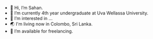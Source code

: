 - 👋 Hi, I’m Sahan. 
- 🔭 I’m currently 4th year undergraduate at Uva Wellassa University.
- 👀 I’m interested in ...
- 🌏 I'm living now in Colombo, Sri Lanka.
- 🤝 I’m available for freelancing.
